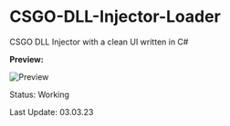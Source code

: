 # CSGO-DLL-Injector-Loader
CSGO DLL Injector with a clean UI written in C#

**Preview:**



![Preview](https://i.ibb.co/94s8s03/image423.png)

Status: Working




Last Update: 03.03.23
